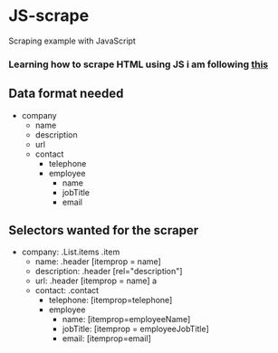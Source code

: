 # JS-scrape
Scraping example with JavaScript

### Learning how to scrape HTML using JS i am following [this](https://medium.com/data-scraper-tips-tricks/scraping-data-with-javascript-in-3-minutes-8a7cf8275b31)


## Data format needed
- company
  - name
  - description
  - url
  - contact
    - telephone
    - employee
        - name
        - jobTitle
        - email

## Selectors wanted for the scraper
- company: .List.items .item
  - name:  .header [itemprop = name]
  - description: .header [rel="description"]
  - url: .header [itemprop = name] a
  - contact: .contact
    - telephone: [itemprop=telephone]
    - employee
        - name: [itemprop=employeeName]
        - jobTitle: [itemprop = employeeJobTitle]
        - email: [itemprop=email]
